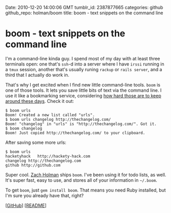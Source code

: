 Date: 2010-12-20 14:00:06 GMT
tumblr_id: 2387877665
categories: github
github_repo: holman/boom
title: boom - text snippets on the command line

# boom - text snippets on the command line

I'm a command-line kinda guy. I spend most of my day with at least three terminals open: one that's `ssh`-d into a server where I have `irssi` running in a `tmux` session, another that's usually runing `rackup` or `rails server`, and a third that I actually do work in.

That's why I get excited when I find new little command-line tools. `boom` is one of those tools. It lets you save little bits of text via the command line. I use it like a bookmarking service, considering [how hard those are to keep around these days](http://techcrunch.com/2010/12/16/is-yahoo-shutting-down-del-icio-us/). Check it out:

    $ boom urls
    Boom! Created a new list called "urls".
    $ boom urls changelog http://thechangelog.com/
    Boom! "changelog" in "urls" is "http://thechangelog.com/". Got it.
    $ boom changelog
    Boom! Just copied http://thechangelog.com/ to your clipboard.

After saving some more urls:

    $ boom urls
    hacketyhack   http://hackety-hack.com
    changelog http://thechangelog.com
    github http://github.com

Super cool. [Zach Holman](https://github.com/holman) ships `boom`. I've been using it for todo lists, as well. It's super fast, easy to use, and stores all of your information in `~/.boom`.

To get `boom`, just `gem install boom`. That means you need Ruby installed, but I'm sure you already have that, right?

[[GitHub](https://github.com/holman/boom)] [[README](https://github.com/holman/boom/blob/master/readme.markdown)]
